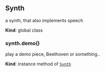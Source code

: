 <a name="Synth"></a>
## Synth
a synth, that also implements speech

**Kind**: global class


<a name="Synth+demo"></a>
### synth.demo()
play a demo piece, Beethoven or something..

**Kind**: instance method of [`Synth`](#Synth)


